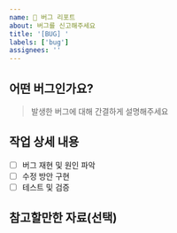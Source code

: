 ```yaml
---
name: 🐛 버그 리포트
about: 버그를 신고해주세요
title: '[BUG] '
labels: ['bug']
assignees: ''
---
```


## 어떤 버그인가요?

> 발생한 버그에 대해 간결하게 설명해주세요

## 작업 상세 내용

- [ ] 버그 재현 및 원인 파악
- [ ] 수정 방안 구현
- [ ] 테스트 및 검증

## 참고할만한 자료(선택)

<!-- 에러 로그, 스크린샷, 재현 단계 등을 첨부해주세요 -->